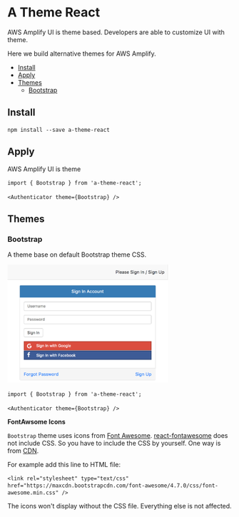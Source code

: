 # A Theme React

AWS Amplify UI is theme based. Developers are able to customize UI with theme.

Here we build alternative themes for AWS Amplify.

* [Install](#install)
* [Apply](#apply)
* [Themes](#themes)
  - [Bootstrap](#bootstrap)

## Install

```
npm install --save a-theme-react
```

## Apply

AWS Amplify UI is theme

```
import { Bootstrap } from 'a-theme-react';

<Authenticator theme={Bootstrap} />
```

## Themes

### Bootstrap

A theme base on default Bootstrap theme CSS.

<img src="a_theme_bootstrap.png" width="360" />

```
import { Bootstrap } from 'a-theme-react';

<Authenticator theme={Bootstrap} />
```

**FontAwsome Icons**

`Bootstrap` theme uses icons from [Font Awesome](http://fontawesome.io/). [react-fontawesome](https://github.com/danawoodman/react-fontawesome) does not include CSS. So you have to include the CSS by yourself. One way is from [CDN](https://www.bootstrapcdn.com/fontawesome/).

For example add this line to HTML file:
```
<link rel="stylesheet" type="text/css" href="https://maxcdn.bootstrapcdn.com/font-awesome/4.7.0/css/font-awesome.min.css" />
```

The icons won't display without the CSS file. Everything else is not affected.

